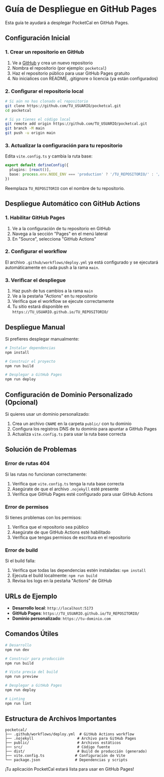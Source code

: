 # Guía de Despliegue en GitHub Pages

Esta guía te ayudará a desplegar PocketCal en GitHub Pages.

## Configuración Inicial

### 1. Crear un repositorio en GitHub

1. Ve a [GitHub](https://github.com) y crea un nuevo repositorio
2. Nombra el repositorio (por ejemplo: `pocketcal`)
3. Haz el repositorio público para usar GitHub Pages gratuito
4. No inicialices con README, .gitignore o licencia (ya están configurados)

### 2. Configurar el repositorio local

```bash
# Si aún no has clonado el repositorio
git clone https://github.com/TU_USUARIO/pocketcal.git
cd pocketcal

# Si ya tienes el código local
git remote add origin https://github.com/TU_USUARIO/pocketcal.git
git branch -M main
git push -u origin main
```

### 3. Actualizar la configuración para tu repositorio

Edita `vite.config.ts` y cambia la ruta base:

```typescript
export default defineConfig({
  plugins: [react()],
  base: process.env.NODE_ENV === 'production' ? '/TU_REPOSITORIO/' : '/',
})
```

Reemplaza `TU_REPOSITORIO` con el nombre de tu repositorio.

## Despliegue Automático con GitHub Actions

### 1. Habilitar GitHub Pages

1. Ve a la configuración de tu repositorio en GitHub
2. Navega a la sección "Pages" en el menú lateral
3. En "Source", selecciona "GitHub Actions"

### 2. Configurar el workflow

El archivo `.github/workflows/deploy.yml` ya está configurado y se ejecutará automáticamente en cada push a la rama `main`.

### 3. Verificar el despliegue

1. Haz push de tus cambios a la rama `main`
2. Ve a la pestaña "Actions" en tu repositorio
3. Verifica que el workflow se ejecute correctamente
4. Tu sitio estará disponible en `https://TU_USUARIO.github.io/TU_REPOSITORIO/`

## Despliegue Manual

Si prefieres desplegar manualmente:

```bash
# Instalar dependencias
npm install

# Construir el proyecto
npm run build

# Desplegar a GitHub Pages
npm run deploy
```

## Configuración de Dominio Personalizado (Opcional)

Si quieres usar un dominio personalizado:

1. Crea un archivo `CNAME` en la carpeta `public/` con tu dominio
2. Configura los registros DNS de tu dominio para apuntar a GitHub Pages
3. Actualiza `vite.config.ts` para usar la ruta base correcta

## Solución de Problemas

### Error de rutas 404

Si las rutas no funcionan correctamente:

1. Verifica que `vite.config.ts` tenga la ruta base correcta
2. Asegúrate de que el archivo `.nojekyll` esté presente
3. Verifica que GitHub Pages esté configurado para usar GitHub Actions

### Error de permisos

Si tienes problemas con los permisos:

1. Verifica que el repositorio sea público
2. Asegúrate de que GitHub Actions esté habilitado
3. Verifica que tengas permisos de escritura en el repositorio

### Error de build

Si el build falla:

1. Verifica que todas las dependencias estén instaladas: `npm install`
2. Ejecuta el build localmente: `npm run build`
3. Revisa los logs en la pestaña "Actions" de GitHub

## URLs de Ejemplo

- **Desarrollo local**: `http://localhost:5173`
- **GitHub Pages**: `https://TU_USUARIO.github.io/TU_REPOSITORIO/`
- **Dominio personalizado**: `https://tu-dominio.com`

## Comandos Útiles

```bash
# Desarrollo
npm run dev

# Construir para producción
npm run build

# Vista previa del build
npm run preview

# Desplegar a GitHub Pages
npm run deploy

# Linting
npm run lint
```

## Estructura de Archivos Importantes

```
pocketcal/
├── .github/workflows/deploy.yml  # GitHub Actions workflow
├── .nojekyll                    # Archivo para GitHub Pages
├── public/                      # Archivos estáticos
├── src/                         # Código fuente
├── dist/                        # Build de producción (generado)
├── vite.config.ts              # Configuración de Vite
└── package.json                # Dependencias y scripts
```

¡Tu aplicación PocketCal estará lista para usar en GitHub Pages!

